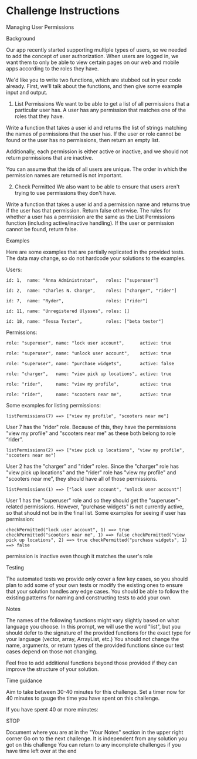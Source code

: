 # Challenge Instructions

Managing User Permissions

Background

Our app recently started supporting multiple types of users, so we needed to add the concept of user authorization. When users are logged in, we want them to only be able to view certain pages on our web and mobile apps according to the roles they have.

We'd like you to write two functions, which are stubbed out in your code already. First, we'll talk about the functions, and then give some example input and output.

1. List Permissions
We want to be able to get a list of all permissions that a particular user has. A user has any permission that matches one of the roles that they have.

Write a function that takes a user id and returns the list of strings matching the names of permissions that the user has. If the user or role cannot be found or the user has no permissions, then return an empty list.

Additionally, each permission is either active or inactive, and we should not return permissions that are inactive.

You can assume that the ids of all users are unique. The order in which the permission names are returned is not important.

2. Check Permitted
We also want to be able to ensure that users aren't trying to use permissions they don't have.

Write a function that takes a user id and a permission name and returns true if the user has that permission. Return false otherwise. The rules for whether a user has a permission are the same as the List Permissions function (including active/inactive handling). If the user or permission cannot be found, return false.

Examples

Here are some examples that are partially replicated in the provided tests. The data may change, so do not hardcode your solutions to the examples.

Users:

    id: 1,  name: "Anna Administrator",   roles: ["superuser"]

    id: 2,  name: "Charles N. Charge",    roles: ["charger", "rider"]

    id: 7,  name: "Ryder",                roles: ["rider"]

    id: 11, name: "Unregistered Ulysses", roles: []

    id: 18, name: "Tessa Tester",         roles: ["beta tester"]

Permissions:

    role: "superuser", name: "lock user account",      active: true

    role: "superuser", name: "unlock user account",    active: true

    role: "superuser", name: "purchase widgets",       active: false

    role: "charger",   name: "view pick up locations", active: true

    role: "rider",     name: "view my profile",        active: true

    role: "rider",     name: "scooters near me",       active: true

Some examples for listing permissions:

`listPermissions(7) ==> ["view my profile", "scooters near me"]`

User 7 has the "rider" role. Because of this, they have the permissions "view my profile" and "scooters near me" as these both belong to role “rider”.

`listPermissions(2) ==> ["view pick up locations", "view my profile", "scooters near me"]
`

User 2 has the "charger" and "rider" roles. Since the "charger" role has "view pick up locations" and the "rider" role has "view my profile" and "scooters near me", they should have all of those permissions.

`listPermissions(1) ==> ["lock user account", "unlock user account"]`

User 1 has the "superuser" role and so they should get the "superuser"-related permissions. However, "purchase widgets" is not currently active, so that should not be in the final list.
Some examples for seeing if user has permission:

`checkPermitted("lock user account", 1) ==> true
checkPermitted("scooters near me", 1) ==> false
checkPermitted("view pick up locations", 2) ==> true
checkPermitted("purchase widgets", 1) ==> false`

permission is inactive even though it matches the user's role

Testing

The automated tests we provide only cover a few key cases, so you should plan to add some of your own tests or modify the existing ones to ensure that your solution handles any edge cases. You should be able to follow the existing patterns for naming and constructing tests to add your own.

Notes

The names of the following functions might vary slightly based on what language you choose. In this prompt, we will use the word "list", but you should defer to the signature of the provided functions for the exact type for your language (vector, array, ArrayList, etc.) You should not change the name, arguments, or return types of the provided functions since our test cases depend on those not changing.

Feel free to add additional functions beyond those provided if they can improve the structure of your solution.

Time guidance

Aim to take between 30-40 minutes for this challenge. Set a timer now for 40 minutes to gauge the time you have spent on this challenge.

If you have spent 40 or more minutes:

STOP

Document where you are at in the "Your Notes" section in the upper right corner
Go on to the next challenge. It is independent from any solution you got on this challenge
You can return to any incomplete challenges if you have time left over at the end
